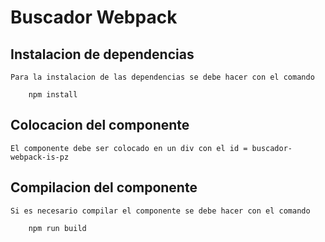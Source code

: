# Buscador Webpack

## Instalacion de dependencias

    Para la instalacion de las dependencias se debe hacer con el comando
    
        npm install


## Colocacion del componente

    El componente debe ser colocado en un div con el id = buscador-webpack-is-pz


## Compilacion del componente 

    Si es necesario compilar el componente se debe hacer con el comando

        npm run build

 

